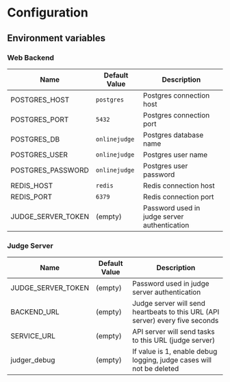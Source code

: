 # Configuration

## Environment variables

### Web Backend

| Name | Default Value | Description |
| ---- | ------------- | ----------- |
| POSTGRES_HOST | `postgres` | Postgres connection host |
| POSTGRES_PORT | `5432` | Postgres connection port |
| POSTGRES_DB | `onlinejudge` | Postgres database name |
| POSTGRES_USER | `onlinejudge` | Postgres user name |
| POSTGRES_PASSWORD | `onlinejudge` | Postgres user password |
| REDIS_HOST | `redis` | Redis connection host |
| REDIS_PORT | `6379` | Redis connection port |
| JUDGE_SERVER_TOKEN | (empty) | Password used in judge server authentication |

### Judge Server

| Name | Default Value | Description |
| ---- | ------------- | ----------- |
| JUDGE_SERVER_TOKEN | (empty) | Password used in judge server authentication |
| BACKEND_URL | (empty) | Judge server will send heartbeats to this URL (API server) every five seconds |
| SERVICE_URL | (empty) | API server will send tasks to this URL (judge server) |
| judger_debug | (empty) | If value is 1, enable debug logging, judge cases will not be deleted |
